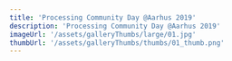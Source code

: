 ```yaml
---
title: 'Processing Community Day @Aarhus 2019'
description: 'Processing Community Day @Aarhus 2019'
imageUrl: '/assets/galleryThumbs/large/01.jpg'
thumbUrl: '/assets/galleryThumbs/thumbs/01_thumb.png'
---
```

